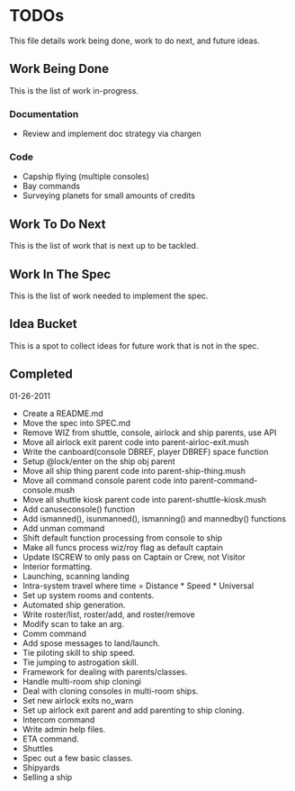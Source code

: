 # TODOs

This file details work being done, work to do next, and future ideas.

## Work Being Done

This is the list of work in-progress.

### Documentation

* Review and implement doc strategy via chargen

### Code

* Capship flying (multiple consoles)
* Bay commands
* Surveying planets for small amounts of credits

## Work To Do Next

This is the list of work that is next up to be tackled.

## Work In The Spec

This is the list of work needed to implement the spec.


## Idea Bucket

This is a spot to collect ideas for future work that is not in the spec.

## Completed

01-26-2011

* Create a README.md
* Move the spec into SPEC.md
* Remove WIZ from shuttle, console, airlock and ship parents, use API
* Move all airlock exit parent code into parent-airloc-exit.mush
* Write the canboard(console DBREF, player DBREF) space function
* Setup @lock/enter on the ship obj parent
* Move all ship thing parent code into parent-ship-thing.mush
* Move all command console parent code into parent-command-console.mush
* Move all shuttle kiosk parent code into parent-shuttle-kiosk.mush
* Add canuseconsole() function
* Add ismanned(), isunmanned(), ismanning() and mannedby() functions
* Add unman command
* Shift default function processing from console to ship
* Make all funcs process wiz/roy flag as default captain
* Update ISCREW to only pass on Captain or Crew, not Visitor
* Interior formatting.
* Launching, scanning landing
* Intra-system travel where time = Distance * Speed * Universal
* Set up system rooms and contents.
* Automated ship generation.
* Write roster/list, roster/add, and roster/remove
* Modify scan to take an arg.
* Comm command
* Add spose messages to land/launch.
* Tie piloting skill to ship speed.
* Tie jumping to astrogation skill. 
* Framework for dealing with parents/classes.
* Handle multi-room ship cloningi
* Deal with cloning consoles in multi-room ships.
* Set new airlock exits no_warn
* Set up airlock exit parent and add parenting to ship cloning.
* Intercom command
* Write admin help files.
* ETA command.
* Shuttles
* Spec out a few basic classes.
* Shipyards
* Selling a ship

